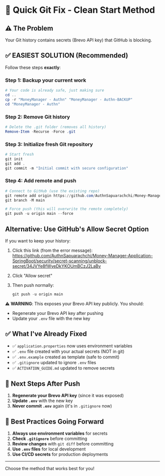 # 🚀 Quick Git Fix - Clean Start Method

## ⚠️ The Problem

Your Git history contains secrets (Brevo API key) that GitHub is blocking.

## ✅ EASIEST SOLUTION (Recommended)

Follow these steps **exactly**:

### Step 1: Backup your current work

```powershell
# Your code is already safe, just making sure
cd ..
cp -r "MoneyManager - Authn" "MoneyManager - Authn-BACKUP"
cd "MoneyManager - Authn"
```

### Step 2: Remove Git history

```powershell
# Delete the .git folder (removes all history)
Remove-Item -Recurse -Force .git
```

### Step 3: Initialize fresh Git repository

```powershell
# Start fresh
git init
git add .
git commit -m "Initial commit with secure configuration"
```

### Step 4: Add remote and push

```powershell
# Connect to GitHub (use the existing repo)
git remote add origin https://github.com/AuthnSapuarachchi/Money-Manager-Application-SpringBoot.git
git branch -M main

# Force push (this will overwrite the remote completely)
git push -u origin main --force
```

## Alternative: Use GitHub's Allow Secret Option

If you want to keep your history:

1. Click this link (from the error message):
   https://github.com/AuthnSapuarachchi/Money-Manager-Application-SpringBoot/security/secret-scanning/unblock-secret/34JVYe8fWyeDkYKOUmBCzJ2LaBv

2. Click "Allow secret"

3. Then push normally:
   ```powershell
   git push -u origin main
   ```

⚠️ **WARNING**: This exposes your Brevo API key publicly. You should:

- Regenerate your Brevo API key after pushing
- Update your `.env` file with the new key

## ✅ What I've Already Fixed

- ✅ `application.properties` now uses environment variables
- ✅ `.env` file created with your actual secrets (NOT in git)
- ✅ `.env.example` created as template (safe to commit)
- ✅ `.gitignore` updated to ignore `.env` files
- ✅ `ACTIVATION_GUIDE.md` updated to remove secrets

## 📝 Next Steps After Push

1. **Regenerate your Brevo API key** (since it was exposed)
2. **Update `.env`** with the new key
3. **Never commit `.env`** again (it's in `.gitignore` now)

## 🔐 Best Practices Going Forward

1. **Always use environment variables** for secrets
2. **Check `.gitignore`** before committing
3. **Review changes** with `git diff` before committing
4. **Use `.env` files** for local development
5. **Use CI/CD secrets** for production deployments

---

Choose the method that works best for you!
